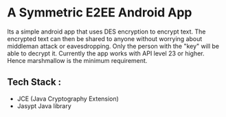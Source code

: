 # A Symmetric E2EE Android App
Its a simple android app that uses DES encryption to encrypt text. The encrypted text can then be shared to anyone without worrying about middleman attack or eavesdropping. Only the person with the "key" will be able to decrypt it. Currently the app works with API level 23 or higher. Hence marshmallow is the minimum requirement.
 
## Tech Stack :
- JCE (Java Cryptography Extension)
- Jasypt Java library
